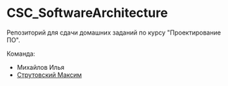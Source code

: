 # CSC_SoftwareArchitecture

Репозиторий для сдачи домашних заданий по курсу "Проектирование ПО".

Команда:
- Михайлов Илья
- [Струтовский Максим](https://my.compscicenter.ru/users/7252/)
